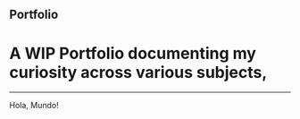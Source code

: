 ## Portfolio
# A WIP Portfolio documenting my curiosity across various subjects,
---
Hola, Mundo!

<!--
---
<p style="font-size:11px">Page template forked from <a href="https://github.com/evanca/quick-portfolio">evanca</a></p>
<!-- Remove above link if you don't want to attibute -->
